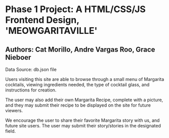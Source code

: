 # Phase 1 Project: A HTML/CSS/JS Frontend Design, 'MEOWGARITAVILLE'
## Authors: Cat Morillo, Andre Vargas Roo, Grace Nieboer

Data Source: db.json file


Users visiting this site are able to browse through a small menu of Margarita cocktails, viewing ingredients needed, the type of cocktail glass, and instructions for creation.

The user may also add their own Margarita Recipe, complete with a picture, and they may submit their recipe to be displayed on the site for future viewers.

We encourage the user to share their favorite Margarita story with us, and future site users. The user may submit their story/stories in the designated field.




